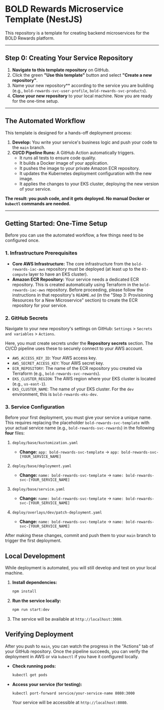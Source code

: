 # BOLD Rewards Microservice Template (NestJS)

This repository is a template for creating backend microservices for the BOLD Rewards platform.

---

## Step 0: Creating Your Service Repository

1.  **Navigate to this template repository** on GitHub.
2.  Click the green **"Use this template"** button and select **"Create a new repository"**.
3.  Name your new repository** according to the service you are building (e.g., `bold-rewards-svc-user-profile`, `bold-rewards-svc-products`).
4.  **Clone your new repository** to your local machine. Now you are ready for the one-time setup.

---

## The Automated Workflow

This template is designed for a hands-off deployment process:

1.  **Develop:** You write your service's business logic and push your code to the `main` branch.
2.  **CI/CD Pipeline Runs:** A GitHub Action automatically triggers.
    *   It runs all tests to ensure code quality.
    *   It builds a Docker image of your application.
    *   It pushes the image to your private Amazon ECR repository.
    *   It updates the Kubernetes deployment configuration with the new image.
    *   It applies the changes to your EKS cluster, deploying the new version of your service.

**The result: you push code, and it gets deployed. No manual Docker or `kubectl` commands are needed.**

---

## Getting Started: One-Time Setup

Before you can use the automated workflow, a few things need to be configured once.

### 1. Infrastructure Prerequisites

*   **Core AWS Infrastructure:** The core infrastructure from the `bold-rewards-iac-aws` repository must be deployed (at least up to the `03-compute` layer to have an EKS cluster).
*   **Amazon ECR Repository:** Your service needs a dedicated ECR repository. This is created automatically using Terraform in the `bold-rewards-iac-aws` repository. Before proceeding, please follow the instructions in that repository's `README.md` (in the "Step 3: Provisioning Resources for a New Microservice" section) to create the ECR repository for your service.

### 2. GitHub Secrets

Navigate to your new repository's settings on GitHub: `Settings` > `Secrets and variables` > `Actions`.

Here, you must create secrets under the **Repository secrets** section. The CI/CD pipeline uses these to securely connect to your AWS account.

*   `AWS_ACCESS_KEY_ID`: Your AWS access key.
*   `AWS_SECRET_ACCESS_KEY`: Your AWS secret key.
*   `ECR_REPOSITORY`: The name of the ECR repository you created via Terraform (e.g., `bold-rewards-svc-rewards`).
*   `EKS_CLUSTER_REGION`: The AWS region where your EKS cluster is located (e.g., `us-east-1`).
*   `EKS_CLUSTER_NAME`: The name of your EKS cluster. For the `dev` environment, this is `bold-rewards-eks-dev`.

### 3. Service Configuration

Before your first deployment, you must give your service a unique name. This requires replacing the placeholder `bold-rewards-svc-template` with your actual service name (e.g., `bold-rewards-svc-rewards`) in the following **four** files:

1.  `deploy/base/kustomization.yaml`
    *   **Change:** `app: bold-rewards-svc-template` -> `app: bold-rewards-svc-[YOUR_SERVICE_NAME]`

2.  `deploy/base/deployment.yaml`
    *   **Change:** `name: bold-rewards-svc-template` -> `name: bold-rewards-svc-[YOUR_SERVICE_NAME]`

3.  `deploy/base/service.yaml`
    *   **Change:** `name: bold-rewards-svc-template` -> `name: bold-rewards-svc-[YOUR_SERVICE_NAME]`

4.  `deploy/overlays/dev/patch-deployment.yaml`
    *   **Change:** `name: bold-rewards-svc-template` -> `name: bold-rewards-svc-[YOUR_SERVICE_NAME]`

After making these changes, commit and push them to your `main` branch to trigger the first deployment.

## Local Development

While deployment is automated, you will still develop and test on your local machine.

1.  **Install dependencies:**
    ```bash
    npm install
    ```
2.  **Run the service locally:**
    ```bash
    npm run start:dev
    ```
3.  The service will be available at `http://localhost:3000`.

## Verifying Deployment

After you push to `main`, you can watch the progress in the "Actions" tab of your GitHub repository. Once the pipeline succeeds, you can verify the deployment in AWS or via `kubectl` if you have it configured locally.

*   **Check running pods:**
    ```bash
    kubectl get pods
    ```
*   **Access your service (for testing):**
    ```bash
    kubectl port-forward service/your-service-name 8080:3000
    ```
    Your service will be accessible at `http://localhost:8080`.